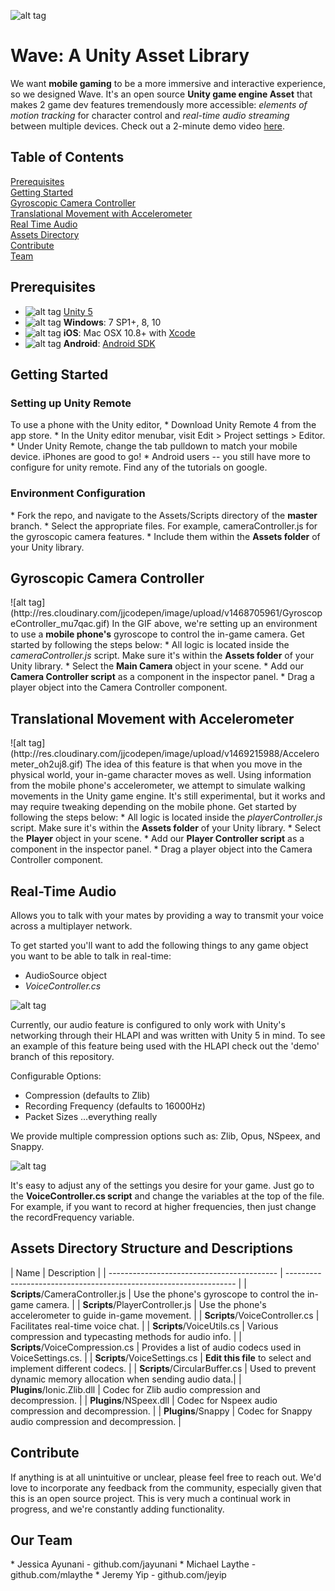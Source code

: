 ![alt tag](http://res.cloudinary.com/jjcodepen/image/upload/v1469118381/Wave_LogoType_ynoxdo.jpg)  

# Wave: A Unity Asset Library
We want <b>mobile gaming</b> to be a more immersive and interactive experience, so we designed Wave. It's an open source <b>Unity game engine Asset</b> that makes 2 game dev features tremendously more accessible: <i>elements of motion tracking</i> for character control and <i>real-time audio streaming</i> between multiple devices. Check out a 2-minute demo video <a href="https://www.youtube.com/watch?v=56wYgaHN8r8&feature=youtu.be">here</a>. 

## Table of Contents  
[Prerequisites](#prerequisites) </br>
[Getting Started](#getting-started) </br>
[Gyroscopic Camera Controller](#gyro-cam) </br>
[Translational Movement with Accelerometer](#translational-movement) </br>
[Real Time Audio](#real-time-audio) </br>
[Assets Directory](#assets-directory) </br>
[Contribute](#contribute) </br>
[Team](#team)

<h2> <a name="prerequisites"></a> Prerequisites </h2>

   * ![alt tag](http://res.cloudinary.com/jjcodepen/image/upload/c_scale,w_25/v1469119124/20100523235954_Unity_logo_va96rl.png) <a href="https://unity3d.com/get-unity/download">Unity 5</a>
   * ![alt tag](http://res.cloudinary.com/jjcodepen/image/upload/c_scale,w_20/v1469118908/Windows_logo_-_2012_byfabw.png) <b>Windows</b>: 7 SP1+, 8, 10
   * ![alt tag](http://res.cloudinary.com/jjcodepen/image/upload/c_scale,w_25/v1469118917/Apple-icon_lo0q8q.png) <b>iOS</b>: Mac OSX 10.8+ with <a href="https://itunes.apple.com/us/app/xcode/id497799835?mt=12">Xcode</a>
   * ![alt tag](http://res.cloudinary.com/jjcodepen/image/upload/c_scale,w_20/v1469123670/Android_robot.svg_o9anin.png) <b>Android</b>: <a href="https://developer.android.com/studio/index.html">Android SDK</a>

<h2> <a name="getting-started"></a> Getting Started </h2>
 <h3> Setting up Unity Remote </h3>
  To use a phone with the Unity editor, 
  * Download Unity Remote 4 from the app store. 
  * In the Unity editor menubar, visit Edit > Project settings > Editor.
  * Under Unity Remote, change the tab pulldown to match your mobile device. iPhones are good to go!
  * Android users -- you still have more to configure for unity remote. Find any of the tutorials on google.
  
<h3> Environment Configuration </h3>
  * Fork the repo, and navigate to the Assets/Scripts directory of the  <b>master</b> branch.
  * Select the appropriate files. For example, cameraController.js for the gyroscopic camera features.
  * Include them within the <b>Assets folder</b> of your Unity library.
  
<h2> <a name="gyro-cam"></a> Gyroscopic Camera Controller </h2>
   ![alt tag](http://res.cloudinary.com/jjcodepen/image/upload/v1468705961/GyroscopeController_mu7qac.gif)   
   In the GIF above, we're setting up an environment to use a <b>mobile phone's</b> gyroscope to control the in-game camera. Get started by following the steps below:
   * All logic is located inside the <i>cameraController.js</i> script. Make sure it's within the <b>Assets folder</b> of your Unity library.
   * Select the <b>Main Camera</b> object in your scene.
   * Add our <b>Camera Controller script</b> as a component in the inspector panel.
   * Drag a player object into the Camera Controller component.
  
<h2> <a name="translational-movement"></a> Translational Movement with Accelerometer  </h2>
   ![alt tag](http://res.cloudinary.com/jjcodepen/image/upload/v1469215988/Accelerometer_oh2uj8.gif)  
   The idea of this feature is that when you move in the physical world, your in-game character moves as well. Using information from the mobile phone's accelerometer, we attempt to simulate walking movements in the Unity game engine.  It's still experimental, but it works and may require tweaking depending on the mobile phone. Get started by following the steps below:
   * All logic is located inside the <i>playerController.js</i> script. Make sure it's within the <b>Assets folder</b> of your Unity library.
   * Select the <b>Player</b> object in your scene.
   * Add our <b>Player Controller script</b> as a component in the inspector panel.
   * Drag a player object into the Camera Controller component.  
  
<h2> <a name="real-time-audio"></a> Real-Time Audio </h2>
   Allows you to talk with your mates by providing a way to transmit your voice across a multiplayer network.
   
   To get started you'll want to add the following things to any game object you want to be able to talk in real-time:
   * AudioSource object
   * <i>VoiceController.cs</i>

![alt tag](http://res.cloudinary.com/dhwokgvxt/image/upload/v1469118991/Screen_Shot_2016-07-21_at_9.33.06_AM_v7tqw6.png)  
   
 Currently, our audio feature is configured to only work with Unity's networking through their HLAPI and was written with Unity 5 in mind. To see an example of this feature being used with the HLAPI check out the 'demo' branch of this repository.
  
 Configurable Options:
 * Compression (defaults to Zlib)
 * Recording Frequency (defaults to 16000Hz)
 * Packet Sizes
 ...everything really
 
We provide multiple compression options such as: Zlib, Opus, NSpeex, and Snappy. 

![alt tag](http://res.cloudinary.com/dhwokgvxt/image/upload/v1469118985/Screen_Shot_2016-07-21_at_9.27.54_AM_aho1lh.png)  
  
 It's easy to adjust any of the settings you desire for your game. Just go to the <b>VoiceController.cs script</b> and change the variables at the top of the file. For example, if you want to record at higher frequencies, then just change the recordFrequency variable.
 
<h2> <a name="assets-directory"></a> Assets Directory Structure and Descriptions</h2>
| Name                                       | Description                                                       |
| ------------------------------------------ | ----------------------------------------------------------------- |
| <b>Scripts</b>/CameraController.js         | Use the phone's gyroscope to control the in-game camera.          |
| <b>Scripts</b>/PlayerController.js         | Use the phone's accelerometer to guide in-game movement.          |
| <b>Scripts</b>/VoiceController.cs          | Facilitates real-time voice chat.                                 |
| <b>Scripts</b>/VoiceUtils.cs               | Various compression and typecasting methods for audio info.       |
| <b>Scripts</b>/VoiceCompression.cs         | Provides a list of audio codecs used in VoiceSettings.cs.         |
| <b>Scripts</b>/VoiceSettings.cs            | <b>Edit this file</b> to select and implement different codecs.   |
| <b>Scripts</b>/CircularBuffer.cs           | Used to prevent dynamic memory allocation when sending audio data.|
| <b>Plugins</b>/Ionic.Zlib.dll              | Codec for Zlib audio compression and decompression.               |
| <b>Plugins</b>/NSpeex.dll                  | Codec for Nspeex audio compression and decompression.             |
| <b>Plugins</b>/Snappy                      | Codec for Snappy audio compression and decompression.             |

<h2> <a name="contribute"></a> Contribute </h2> 
   If anything is at all unintuitive or unclear, please feel free to reach out. We'd love to incorporate any feedback from the community, especially given that this is an open source project. This is very much a continual work in progress, and we're constantly adding functionality. 
 
<h2> <a name="team"></a> Our Team </h2>
   * Jessica Ayunani - github.com/jayunani
   * Michael Laythe - github.com/mlaythe
   * Jeremy Yip - github.com/jeyip
